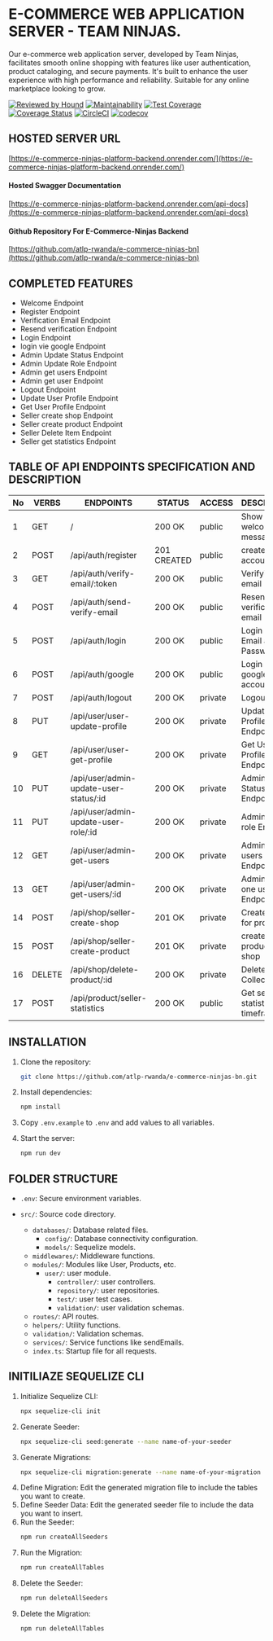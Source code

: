 # E-COMMERCE WEB APPLICATION SERVER - TEAM NINJAS.

Our e-commerce web application server, developed by Team Ninjas, facilitates smooth online shopping with features like user authentication, product cataloging, and secure payments. It's built to enhance the user experience with high performance and reliability. Suitable for any online marketplace looking to grow.

[![Reviewed by Hound](https://img.shields.io/badge/Reviewed_by-Hound-8E64B0.svg)](https://houndci.com)
[![Maintainability](https://api.codeclimate.com/v1/badges/839fc3fa18d25362cd8b/maintainability)](https://codeclimate.com/github/atlp-rwanda/e-commerce-ninjas-bn/maintainability)
[![Test Coverage](https://api.codeclimate.com/v1/badges/839fc3fa18d25362cd8b/test_coverage)](https://codeclimate.com/github/atlp-rwanda/e-commerce-ninjas-bn/test_coverage)
[![Coverage Status](https://coveralls.io/repos/github/atlp-rwanda/e-commerce-ninjas-bn/badge.svg)](https://coveralls.io/github/atlp-rwanda/e-commerce-ninjas-bn)
[![CircleCI](https://dl.circleci.com/status-badge/img/gh/atlp-rwanda/e-commerce-ninjas-bn/tree/develop.svg?style=svg)](https://dl.circleci.com/status-badge/redirect/gh/atlp-rwanda/e-commerce-ninjas-bn/tree/develop)
[![codecov](https://codecov.io/gh/atlp-rwanda/e-commerce-ninjas-bn/graph/badge.svg?token=6ZWudFPM1S)](https://codecov.io/gh/atlp-rwanda/e-commerce-ninjas-bn)

## HOSTED SERVER URL

[https://e-commerce-ninjas-platform-backend.onrender.com/](https://e-commerce-ninjas-platform-backend.onrender.com/)

#### Hosted Swagger Documentation

[https://e-commerce-ninjas-platform-backend.onrender.com/api-docs](https://e-commerce-ninjas-platform-backend.onrender.com/api-docs)

#### Github Repository For E-Commerce-Ninjas Backend

[https://github.com/atlp-rwanda/e-commerce-ninjas-bn](https://github.com/atlp-rwanda/e-commerce-ninjas-bn)

## COMPLETED FEATURES

- Welcome Endpoint
- Register Endpoint
- Verification Email Endpoint
- Resend verification Endpoint
- Login Endpoint
- login vie google Endpoint
- Admin Update Status Endpoint
- Admin Update Role Endpoint
- Admin get users Endpoint
- Admin get user Endpoint
- Logout Endpoint
- Update User Profile Endpoint
- Get User Profile Endpoint
- Seller create shop Endpoint
- Seller create product Endpoint
- Seller Delete Item Endpoint
- Seller get statistics Endpoint

## TABLE OF API ENDPOINTS SPECIFICATION AND DESCRIPTION

| No  | VERBS  | ENDPOINTS                              | STATUS      | ACCESS  | DESCRIPTION                         |
| --- | ------ | -------------------------------------- | ----------- | ------- | ----------------------------------- |
| 1   | GET    | /                                      | 200 OK      | public  | Show welcome message                |
| 2   | POST   | /api/auth/register                     | 201 CREATED | public  | create user account                 |
| 3   | GET    | /api/auth/verify-email/:token          | 200 OK      | public  | Verifying email                     |
| 4   | POST   | /api/auth/send-verify-email            | 200 OK      | public  | Resend verification email           |
| 5   | POST   | /api/auth/login                        | 200 OK      | public  | Login with Email and Password       |
| 6   | POST   | /api/auth/google                       | 200 OK      | public  | Login Via google account            |
| 7   | POST   | /api/auth/logout                       | 200 OK      | private | Logout user                         |
| 8   | PUT    | /api/user/user-update-profile          | 200 OK      | private | Update User Profile Endpoint        |
| 9   | GET    | /api/user/user-get-profile             | 200 OK      | private | Get User Profile Endpoint           |
| 10  | PUT    | /api/user/admin-update-user-status/:id | 200 OK      | private | Admin Update Status Endpoint        |
| 11  | PUT    | /api/user/admin-update-user-role/:id   | 200 OK      | private | Admin Update role Endpoint          |
| 12  | GET    | /api/user/admin-get-users              | 200 OK      | private | Admin get all users Endpoint        |
| 13  | GET    | /api/user/admin-get-users/:id          | 200 OK      | private | Admin get one user Endpoint         |
| 14  | POST   | /api/shop/seller-create-shop           | 201 OK      | private | Create shop for products            |
| 15  | POST   | /api/shop/seller-create-product        | 201 OK      | private | create product in shop              |
| 16  | DELETE | /api/shop/delete-product/:id           | 200 OK      | private | Delete Item in Collection           |
| 17  | POST   | /api/product/seller-statistics         | 200 OK      | public  | Get seller statistics per timeframe |

## INSTALLATION

1. Clone the repository:

   ```sh
   git clone https://github.com/atlp-rwanda/e-commerce-ninjas-bn.git
   ```

2. Install dependencies:

   ```sh
   npm install
   ```

3. Copy `.env.example` to `.env` and add values to all variables.

4. Start the server:
   ```sh
   npm run dev
   ```

## FOLDER STRUCTURE

- `.env`: Secure environment variables.
- `src/`: Source code directory.

  - `databases/`: Database related files.
    - `config/`: Database connectivity configuration.
    - `models/`: Sequelize models.
  - `middlewares/`: Middleware functions.
  - `modules/`: Modules like User, Products, etc.
    - `user/`: user module.
      - `controller/`: user controllers.
      - `repository/`: user repositories.
      - `test/`: user test cases.
      - `validation/`: user validation schemas.
  - `routes/`: API routes.
  - `helpers/`: Utility functions.
  - `validation/`: Validation schemas.
  - `services/`: Service functions like sendEmails.
  - `index.ts`: Startup file for all requests.

## INITILIAZE SEQUELIZE CLI

1. Initialize Sequelize CLI:
   ```sh
   npx sequelize-cli init
   ```
2. Generate Seeder:
   ```sh
   npx sequelize-cli seed:generate --name name-of-your-seeder
   ```
3. Generate Migrations:
   ```sh
   npx sequelize-cli migration:generate --name name-of-your-migration
   ```
4. Define Migration:
   Edit the generated migration file to include the tables you want to create.
5. Define Seeder Data:
   Edit the generated seeder file to include the data you want to insert.
6. Run the Seeder:
   ```sh
   npm run createAllSeeders
   ```
7. Run the Migration:
   ```sh
   npm run createAllTables
   ```
8. Delete the Seeder:
   ```sh
   npm run deleteAllSeeders
   ```
9. Delete the Migration:
   ```sh
   npm run deleteAllTables
   ```
